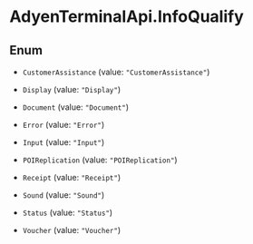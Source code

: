 # AdyenTerminalApi.InfoQualify

## Enum


* `CustomerAssistance` (value: `"CustomerAssistance"`)

* `Display` (value: `"Display"`)

* `Document` (value: `"Document"`)

* `Error` (value: `"Error"`)

* `Input` (value: `"Input"`)

* `POIReplication` (value: `"POIReplication"`)

* `Receipt` (value: `"Receipt"`)

* `Sound` (value: `"Sound"`)

* `Status` (value: `"Status"`)

* `Voucher` (value: `"Voucher"`)



